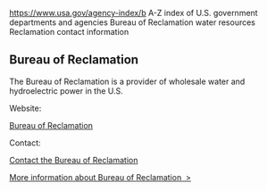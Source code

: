 

https://www.usa.gov/agency-index/b
A-Z index of U.S. government departments and agencies
Bureau of Reclamation water resources
Reclamation contact information

Bureau of Reclamation
---------------------

The Bureau of Reclamation is a provider of wholesale water and hydroelectric power in the U.S.

Website:

[Bureau of Reclamation](https://www.usbr.gov/)

Contact:

[Contact the Bureau of Reclamation](https://www.usbr.gov/main/offices.html)

[More information about Bureau of Reclamation  >](https://www.usa.gov/agencies/bureau-of-reclamation)
